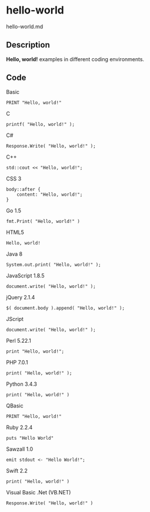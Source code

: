 # hello-world

hello-world.md

## Description

**Hello, world!** examples in different coding environments.

## Code

Basic

```
PRINT "Hello, world!"
```

C

```
printf( "Hello, world!" );
```

C#

```
Response.Write( "Hello, world!" );
```

C++

```
std::cout << "Hello, world!";
```

CSS 3

```
body::after {
    content: "Hello, world!";
}
```

Go 1.5

```
fmt.Print( "Hello, world!" )
```

HTML5

```
Hello, world!
```

Java 8

```
System.out.print( "Hello, world!" );
```

JavaScript 1.8.5

```
document.write( "Hello, world!" );
```

jQuery 2.1.4

```
$( document.body ).append( "Hello, world!" );
```

JScript

```
document.write( "Hello, world!" );
```

Perl 5.22.1

```
print "Hello, world!";
```

PHP 7.0.1

```
print( "Hello, world!" );
```

Python 3.4.3

```
print( "Hello, world!" )
```

QBasic

```
PRINT "Hello, world!"
```

Ruby 2.2.4

```
puts "Hello World"
```

Sawzall 1.0

```
emit stdout <- "Hello World!";
```

Swift 2.2

```
print( "Hello, world!" )
```

Visual Basic .Net (VB.NET)

```
Response.Write( "Hello, world!" )
```
